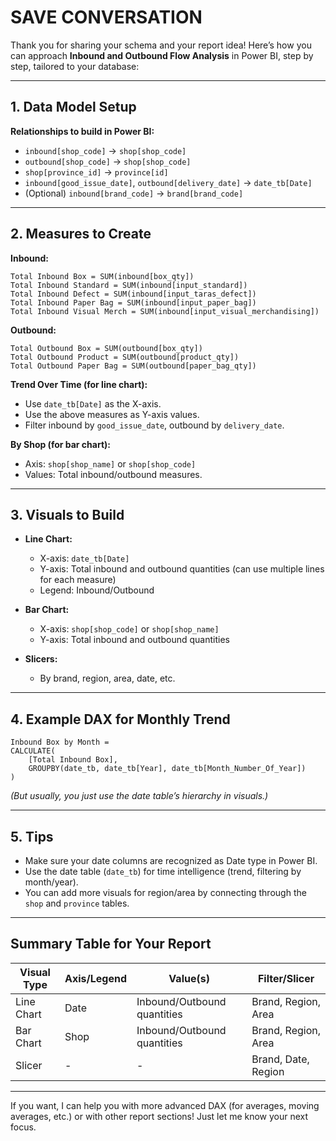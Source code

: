 # SAVE CONVERSATION

Thank you for sharing your schema and your report idea! Here’s how you can approach **Inbound and Outbound Flow Analysis** in Power BI, step by step, tailored to your database:

---

## **1. Data Model Setup**

**Relationships to build in Power BI:**

- `inbound[shop_code]` → `shop[shop_code]`
- `outbound[shop_code]` → `shop[shop_code]`
- `shop[province_id]` → `province[id]`
- `inbound[good_issue_date]`, `outbound[delivery_date]` → `date_tb[Date]`
- (Optional) `inbound[brand_code]` → `brand[brand_code]`

---

## **2. Measures to Create**

**Inbound:**

```DAX
Total Inbound Box = SUM(inbound[box_qty])
Total Inbound Standard = SUM(inbound[input_standard])
Total Inbound Defect = SUM(inbound[input_taras_defect])
Total Inbound Paper Bag = SUM(inbound[input_paper_bag])
Total Inbound Visual Merch = SUM(inbound[input_visual_merchandising])
```

**Outbound:**

```DAX
Total Outbound Box = SUM(outbound[box_qty])
Total Outbound Product = SUM(outbound[product_qty])
Total Outbound Paper Bag = SUM(outbound[paper_bag_qty])
```

**Trend Over Time (for line chart):**

- Use `date_tb[Date]` as the X-axis.
- Use the above measures as Y-axis values.
- Filter inbound by `good_issue_date`, outbound by `delivery_date`.

**By Shop (for bar chart):**

- Axis: `shop[shop_name]` or `shop[shop_code]`
- Values: Total inbound/outbound measures.

---

## **3. Visuals to Build**

- **Line Chart:**  
  - X-axis: `date_tb[Date]`
  - Y-axis: Total inbound and outbound quantities (can use multiple lines for each measure)
  - Legend: Inbound/Outbound

- **Bar Chart:**  
  - X-axis: `shop[shop_code]` or `shop[shop_name]`
  - Y-axis: Total inbound and outbound quantities

- **Slicers:**  
  - By brand, region, area, date, etc.

---

## **4. Example DAX for Monthly Trend**

```DAX
Inbound Box by Month = 
CALCULATE(
    [Total Inbound Box],
    GROUPBY(date_tb, date_tb[Year], date_tb[Month_Number_Of_Year])
)
```

*(But usually, you just use the date table’s hierarchy in visuals.)*

---

## **5. Tips**

- Make sure your date columns are recognized as Date type in Power BI.
- Use the date table (`date_tb`) for time intelligence (trend, filtering by month/year).
- You can add more visuals for region/area by connecting through the `shop` and `province` tables.

---

## **Summary Table for Your Report**

| Visual Type   | Axis/Legend           | Value(s)                                  | Filter/Slicer         |
|---------------|-----------------------|-------------------------------------------|-----------------------|
| Line Chart    | Date                  | Inbound/Outbound quantities               | Brand, Region, Area   |
| Bar Chart     | Shop                  | Inbound/Outbound quantities               | Brand, Region, Area   |
| Slicer        | -                     | -                                         | Brand, Date, Region   |

---

If you want, I can help you with more advanced DAX (for averages, moving averages, etc.) or with other report sections! Just let me know your next focus.
